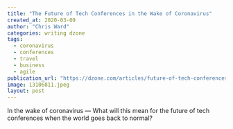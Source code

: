 ```yaml
---
title: "The Future of Tech Conferences in the Wake of Coronavirus"
created_at: 2020-03-09
author: "Chris Ward"
categories: writing dzone
tags: 
  - coronavirus
  - conferences
  - travel
  - business
  - agile
publication_url: "https://dzone.com/articles/future-of-tech-conferences-coronavirus"
image: 13106811.jpeg
layout: post
---
```

In the wake of coronavirus — What will this mean for the future of tech conferences when the world goes back to normal?

